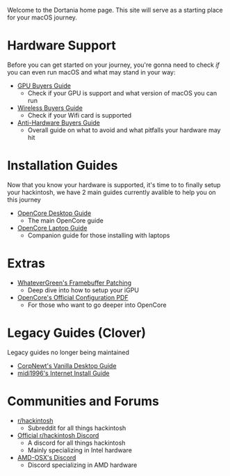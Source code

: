 Welcome to the Dortania home page. This site will serve as a starting place for your macOS journey.

# Hardware Support

Before you can get started on your journey, you're gonna need to check *if* you can even run macOS and what may stand in your way:

* [GPU Buyers Guide](https://gpu.dortania.ml/)
   * Check if your GPU is support and what version of macOS you can run
* [Wireless Buyers Guide](https://wifi.dortania.ml/)
  * Check if your Wifi card is supported
* [Anti-Hardware Buyers Guide](https://hardware.dortania.ml/)
  * Overall guide on what to avoid and what pitfalls your hardware may hit

# Installation Guides

Now that you know your hardware is supported, it's time to to finally setup your hackintosh, we have 2 main guides currently avalible to help you on this journey

* [OpenCore Desktop Guide](https://desktop.dortania.ml/)
  * The main OpenCore guide
* [OpenCore Laptop Guide](https://1revenger1.gitbook.io/laptop-guide/)
  * Companion guide for those installing with laptops

# Extras 

* [WhateverGreen's Framebuffer Patching](https://github.com/acidanthera/WhateverGreen/blob/master/Manual/FAQ.IntelHD.en.md)
  * Deep dive into how to setup your iGPU
* [OpenCore's Official Configuration PDF](https://github.com/acidanthera/OpenCorePkg/blob/master/Docs/Configuration.pdf)
  * For those who want to go deeper into OpenCore

# Legacy Guides (Clover)

Legacy guides no longer being maintained

* [CorpNewt's Vanilla Desktop Guide](https://hackintosh.gitbook.io/-r-hackintosh-vanilla-desktop-guide/)
* [midi1996's Internet Install Guide](https://midi1996.github.io/hackintosh-internet-install-gitbook/)

# Communities and Forums

* [r/hackintosh](https://www.reddit.com/r/hackintosh/)
   * Subreddit for all things hackintosh
* [Official r/hackintosh Discord](https://discord.gg/Wxam8aH)
   * A discord for all things hackintosh
   * Mainly specializing in Intel hardware
* [AMD-OSX's Discord](https://www.youtube.com/watch?v=dQw4w9WgXcQ)
   * Discord specializing in AMD hardware
